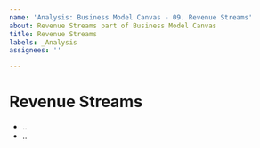 ```yaml
---
name: 'Analysis: Business Model Canvas - 09. Revenue Streams'
about: Revenue Streams part of Business Model Canvas
title: Revenue Streams
labels: _Analysis
assignees: ''

---
```


# Revenue Streams

- ..
- ..
